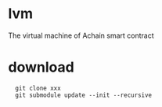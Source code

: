 # lvm
The virtual machine of Achain smart contract

# download
```
  git clone xxx
  git submodule update --init --recursive
